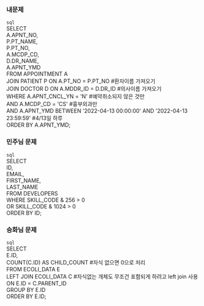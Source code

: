 
### 내문제 

``sql``  
SELECT   
  A.APNT_NO,   
  P.PT_NAME,   
  P.PT_NO,   
  A.MCDP_CD,   
  D.DR_NAME,   
  A.APNT_YMD   
FROM APPOINTMENT A   
JOIN PATIENT P ON A.PT_NO = P.PT_NO #환자이름 가져오기    
JOIN DOCTOR D ON A.MDDR_ID = D.DR_ID #의사이름 가져오기    
WHERE A.APNT_CNCL_YN = 'N' #예약취소되지 않은 것만   
  AND A.MCDP_CD = 'CS' #흉부외과만   
  AND A.APNT_YMD BETWEEN '2022-04-13 00:00:00' AND '2022-04-13 23:59:59' #4/13일 하루    
ORDER BY A.APNT_YMD;   

### 민주님 문제 

``sql``    
SELECT   
  ID,   
  EMAIL,   
  FIRST_NAME,   
  LAST_NAME   
FROM DEVELOPERS   
WHERE SKILL_CODE & 256 > 0      
OR SKILL_CODE & 1024 > 0   
ORDER BY ID;   


### 승화님 문제 

``sql``   
SELECT    
  E.ID,   
  COUNT(C.ID) AS CHILD_COUNT #자식 없으면 0으로 처리    
FROM ECOLI_DATA E   
LEFT JOIN ECOLI_DATA C #자식없는 개체도 무조건 포함되게 하려고 left join 사용    
  ON E.ID = C.PARENT_ID   
GROUP BY E.ID   
ORDER BY E.ID;   
